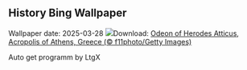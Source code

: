 ## History Bing Wallpaper
Wallpaper date: 2025-03-28
![](https://www.bing.com/th?id=OHR.OdeonAthens_EN-US2159327450_UHD.jpg&w=1000)Download: [Odeon of Herodes Atticus, Acropolis of Athens, Greece (© f11photo/Getty Images)](https://www.bing.com/th?id=OHR.OdeonAthens_EN-US2159327450_UHD.jpg)

Auto get programm by LtgX

